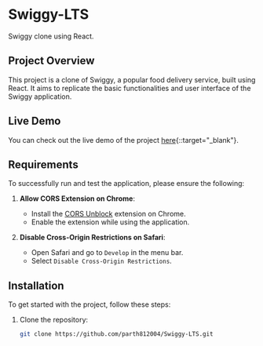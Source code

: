 # Swiggy-LTS

Swiggy clone using React.

## Project Overview

This project is a clone of Swiggy, a popular food delivery service, built using React. It aims to replicate the basic functionalities and user interface of the Swiggy application.

## Live Demo

You can check out the live demo of the project [here](https://swiggy-sith.vercel.app){::target="_blank"}.

## Requirements

To successfully run and test the application, please ensure the following:

1. **Allow CORS Extension on Chrome**: 
   - Install the [CORS Unblock](https://chrome.google.com/webstore/detail/cors-unblock/lfhmikememgdcahcdlaciloancbhjino) extension on Chrome.
   - Enable the extension while using the application.

2. **Disable Cross-Origin Restrictions on Safari**:
   - Open Safari and go to `Develop` in the menu bar.
   - Select `Disable Cross-Origin Restrictions`.

## Installation

To get started with the project, follow these steps:

1. Clone the repository:
   ```bash
   git clone https://github.com/parth812004/Swiggy-LTS.git
